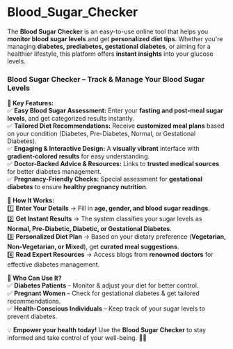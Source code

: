 # Blood_Sugar_Checker
The **Blood Sugar Checker** is an easy-to-use online tool that helps you **monitor blood sugar levels** and get **personalized diet tips**. Whether you're managing **diabetes, prediabetes, gestational diabetes**, or aiming for a healthier lifestyle, this platform offers **instant insights** into your glucose levels.
### **Blood Sugar Checker – Track & Manage Your Blood Sugar Levels**  

 **🌟 Key Features:**  
✅ **Easy Blood Sugar Assessment:** Enter your **fasting and post-meal sugar levels**, and get categorized results instantly.  
✅ **Tailored Diet Recommendations:** Receive **customized meal plans** based on your condition (Diabetes, Pre-Diabetes, Normal, or Gestational Diabetes).  
✅ **Engaging & Interactive Design:** A **visually vibrant** interface with **gradient-colored results** for easy understanding.  
✅ **Doctor-Backed Advice & Resources:** Links to **trusted medical sources** for better diabetes management.  
✅ **Pregnancy-Friendly Checks:** Special assessment for **gestational diabetes** to ensure **healthy pregnancy nutrition**.  

 **🔬 How It Works:**  
1️⃣ **Enter Your Details** → Fill in **age, gender, and blood sugar readings**.  
2️⃣ **Get Instant Results** → The system classifies your sugar levels as **Normal, Pre-Diabetic, Diabetic, or Gestational Diabetes**.  
3️⃣ **Personalized Diet Plan** → Based on your dietary preference (**Vegetarian, Non-Vegetarian, or Mixed**), get **curated meal suggestions**.  
4️⃣ **Read Expert Resources** → Access blogs from **renowned doctors** for effective diabetes management.  

**🎯 Who Can Use It?**  
✅ **Diabetes Patients** – Monitor & adjust your diet for better control.  
✅ **Pregnant Women** – Check for gestational diabetes & get tailored recommendations.  
✅ **Health-Conscious Individuals** – Keep track of your sugar levels to prevent diabetes.  

💡 **Empower your health today!** Use the **Blood Sugar Checker** to stay informed and take control of your well-being. 🌱💖
